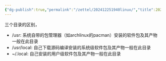 ```yaml
---
{"dg-publish":true,"permalink":"/zettel/202412251940linux/","title":202412251940,"tags":["linux","directory","目录结构"]}
---
```



三个目录的区别，

- /usr: 系统自带的包管理器（如archlinux的pacman）安装的软件包及其产物一般在此目录
- /usr/local: 自己下载源码编译安装的系统级软件包及其产物一般在此目录
- ~/.local: 自己安装的用户级软件包及其产物一般在此目录
